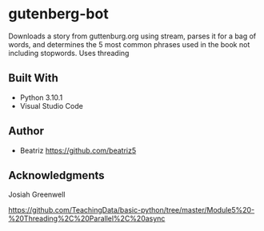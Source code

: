 # gutenberg-bot

Downloads a story from guttenburg.org using stream, parses it for a bag of words, and determines the 5 most common phrases used in the book not including stopwords. Uses threading 

## Built With

* Python 3.10.1
* Visual Studio Code

## Author

* Beatriz https://github.com/beatriz5

## Acknowledgments

Josiah Greenwell

https://github.com/TeachingData/basic-python/tree/master/Module5%20-%20Threading%2C%20Parallel%2C%20async
